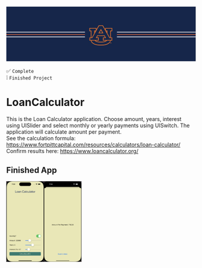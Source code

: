![alt text](https://github.com/ajariwala1/LoanCalculator_Completed/blob/main/Docs/banner_au.png?raw=true)


:white_check_mark: `Complete` <br/>
:grey_exclamation: `Finished Project`

# LoanCalculator

This is the Loan Calculator application.
Choose amount, years, interest using UISlider and select monthly or yearly payments using UISwitch. The application will calculate amount per payment. <br/> 
See the calculation formula: https://www.fortpittcapital.com/resources/calculators/loan-calculator/ <br/>
Confirm results here: https://www.loancalculator.org/

## Finished App

<img src="https://github.com/ajariwala1/LoanCalculator_Completed/blob/main/Docs/loancalculator_demo.png?raw=true" width="200">
